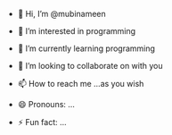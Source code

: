 - 👋 Hi, I’m @mubinameen
- 👀 I’m interested in programming
  
- 🌱 I’m currently learning programming
- 💞️ I’m looking to collaborate on with you
- 📫 How to reach me ...as you wish
- 😄 Pronouns: ...
- ⚡ Fun fact: ...

<!---
mubinameen/mubinameen is a ✨ special ✨ repository because its `README.md` (this file) appears on your GitHub profile.
You can click the Preview link to take a look at your changes.
--->
